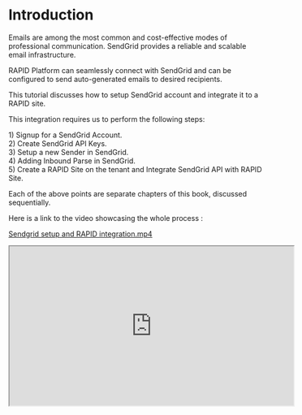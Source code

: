 # Introduction

Emails are among the most common and cost-effective modes of professional communication. SendGrid provides a reliable and scalable email infrastructure.

RAPID Platform can seamlessly connect with SendGrid and can be configured to send auto-generated emails to desired recipients.

This tutorial discusses how to setup SendGrid account and integrate it to a RAPID site.

This integration requires us to perform the following steps:

1\) Signup for a SendGrid Account.  
2\) Create SendGrid API Keys.  
3\) Setup a new Sender in SendGrid.  
4\) Adding Inbound Parse in SendGrid.  
5\) Create a RAPID Site on the tenant and Integrate SendGrid API with RAPID Site.

Each of the above points are separate chapters of this book, discussed sequentially.

Here is a link to the video showcasing the whole process :

[Sendgrid setup and RAPID integration.mp4](https://simpliltd.sharepoint.com/:v:/s/Internal/EZG3Z7Y2n-FEqkK97dCoLvEB7QXKz3sfKahlfuM05YRtPQ?e=0x2u1R)

<iframe allowfullscreen="allowfullscreen" height="314" src="https://www.youtube.com/embed/61JJU77jObU" width="560"></iframe>

<div id="bkmrk--1"><div></div></div>
